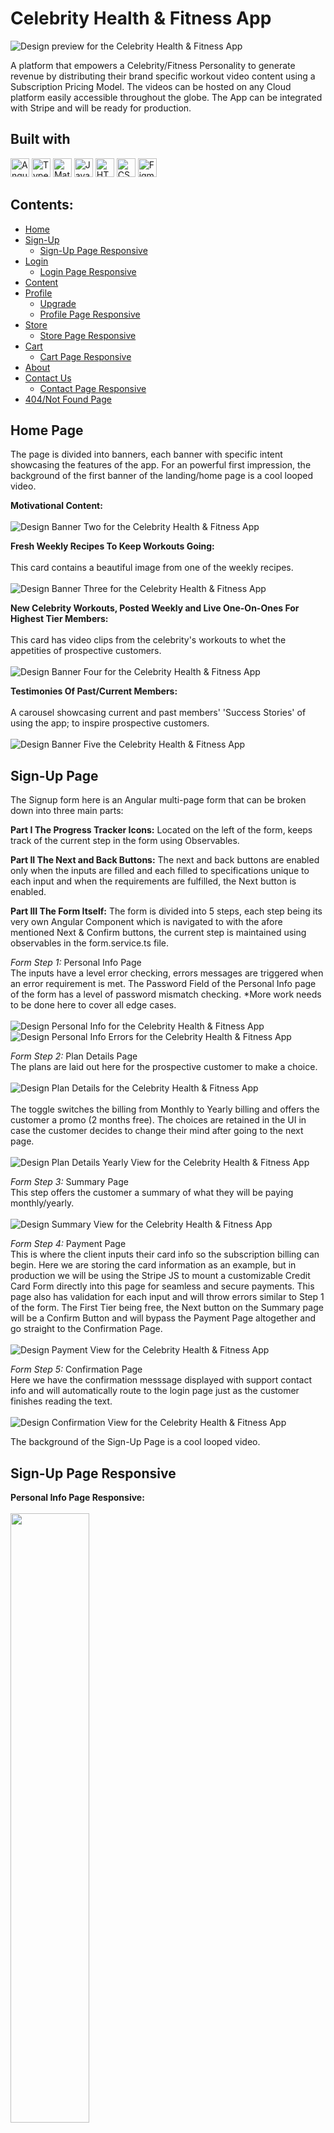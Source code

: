 # Celebrity Health & Fitness App
![Design preview for the Celebrity Health & Fitness App](celebrityFitnessProject/Design/Screenshots/Home/BannerOne.jpg)

A platform that empowers a Celebrity/Fitness Personality to generate revenue by distributing their brand specific workout video content using a Subscription Pricing Model. The videos can be hosted on any Cloud platform easily accessible throughout the globe. The App can be integrated with Stripe and will be ready for production. 

## Built with
<img src="https://img.shields.io/badge/Angular-DD0031?style=for-the-badge&logo=angular&logoColor=white" alt="Angular icon" height="30" /> <img src="https://img.shields.io/badge/TypeScript-007ACC?style=for-the-badge&logo=typescript&logoColor=white" alt="TypeScript icon" height="30" /> <img src="https://img.shields.io/badge/Material--UI-0081CB?style=for-the-badge&logo=material-ui&logoColor=white" alt="Material UI icon" height="30" />  <img src="https://img.shields.io/badge/JavaScript-323330?style=for-the-badge&logo=javascript&logoColor=F7DF1E" alt="JavaScript icon" height="30" /> <img src="https://img.shields.io/badge/HTML5-E34F26?style=for-the-badge&logo=html5&logoColor=white" alt="HTML icon" height="30" /> <img src="https://img.shields.io/badge/CSS3-1572B6?style=for-the-badge&logo=css3&logoColor=white" alt="CSS icon" height="30" /> <img src="https://img.shields.io/badge/Figma-F24E1E?style=for-the-badge&logo=figma&logoColor=white" alt="Figma icon" height="30" />

## Contents:
   - [Home](#Home-Page)
   - [Sign-Up](#Sign-Up-Page)
     - [Sign-Up Page Responsive](#Sign-Up-Page-Responsive)
   - [Login](#Login-Page)
     - [Login Page Responsive](#Login-Page-Responsive)
   - [Content](#Content-Page)
   - [Profile](#Profile-Page)
     - [Upgrade](#Upgrade-Page)
     - [Profile Page Responsive](#Profile-Page-Responsive)
   - [Store](#Store-Page)
     - [Store Page Responsive](#Store-Page-Responsive)
   - [Cart](#Cart-Page)
     - [Cart Page Responsive](#Cart-Page-Responsive)
   - [About](#About-Page)
   - [Contact Us](#Contact-Us-Page)
     - [Contact Page Responsive](#Contact-Page-Responsive)
   - [404/Not Found Page](#Not-Found-Page)

## Home Page

The page is divided into banners, each banner with specific intent showcasing the features of the app. For an powerful first impression, the background of the first banner of the landing/home page is a cool looped video.

**Motivational Content:**
<br/>
<br/>
![Design Banner Two for the Celebrity Health & Fitness App](celebrityFitnessProject/Design/Screenshots/Home/BannerTwo.jpg)

**Fresh Weekly Recipes To Keep Workouts Going:**
<br/>
<br/>
This card contains a beautiful image from one of the weekly recipes.
<br/>
<br/>
![Design Banner Three for the Celebrity Health & Fitness App](celebrityFitnessProject/Design/Screenshots/Home/BannerThree.jpg)

**New Celebrity Workouts, Posted Weekly and Live One-On-Ones For Highest Tier Members:**
<br/>
<br/>
This card has video clips from the celebrity's workouts to whet the appetities of prospective customers.
<br/>
<br/>
![Design Banner Four for the Celebrity Health & Fitness App](celebrityFitnessProject/Design/Screenshots/Home/BannerFour.jpg)

**Testimonies Of Past/Current Members:**
<br/>
<br/>
A carousel showcasing current and past members' 'Success Stories' of using the app; to inspire prospective customers.
<br/>
<br/>
![Design Banner Five the Celebrity Health & Fitness App](celebrityFitnessProject/Design/Screenshots/Home/BannerFive.jpg)

## Sign-Up Page
The Signup form here is an Angular multi-page form that can be broken down into three main parts:

**Part I The Progress Tracker Icons:**
Located on the left of the form, keeps track of the current step in the form using Observables.

**Part II The Next and Back Buttons:**
The next and back buttons are enabled only when the inputs are filled and each filled to specifications unique to each input and when the requirements are fulfilled, the Next button is enabled. 

**Part III The Form Itself:**
The form is divided into 5 steps, each step being its very own Angular Component which is navigated to with the afore mentioned Next & Confirm buttons, the current step is maintained using observables in the form.service.ts file.

_Form Step 1:_ Personal Info Page
<br/>
The inputs have a level error checking, errors messages are triggered when an error requirement is met. 
The Password Field of the Personal Info page of the form has a level of password mismatch checking. *More work needs to be done here to cover all edge cases.
<br/>
<br/>
![Design Personal Info for the Celebrity Health & Fitness App](celebrityFitnessProject/Design/Screenshots/Sign-Up/PersonalInfoPage.jpg)
<br/>
![Design Personal Info Errors for the Celebrity Health & Fitness App](celebrityFitnessProject/Design/Screenshots/Sign-Up/PersonalInfoPageErrors.jpg)
<br/>

_Form Step 2:_ Plan Details Page
<br/>
The plans are laid out here for the prospective customer to make a choice.
<br/>
<br/>
![Design Plan Details for the Celebrity Health & Fitness App](celebrityFitnessProject/Design/Screenshots/Sign-Up/PlanDetailsPage.jpg)
<br/>
<br/>
The toggle switches the billing from Monthly to Yearly billing and offers the customer a promo (2 months free). The choices are retained in the UI in case the customer decides to change their mind after going to the next page. 
<br/>
<br/>
![Design Plan Details Yearly View for the Celebrity Health & Fitness App](celebrityFitnessProject/Design/Screenshots/Sign-Up/PlanDetailsYearlyViewPage.jpg)
<br/>

_Form Step 3:_ Summary Page
<br/>
This step offers the customer a summary of what they will be paying monthly/yearly. 
<br/>
<br/>
![Design Summary View for the Celebrity Health & Fitness App](celebrityFitnessProject/Design/Screenshots/Sign-Up/SummaryPage.jpg)
<br/>

_Form Step 4:_ Payment Page
<br/>
This is where the client inputs their card info so the subscription billing can begin. Here we are storing the card information as an example, but in production we will be using the Stripe JS to mount a customizable Credit Card Form directly into this page for seamless and secure payments. This page also has validation for each input and will throw errors similar to Step 1 of the form. The First Tier being free, the Next button on the Summary page will be a Confirm Button and will bypass the Payment Page altogether and go straight to the Confirmation Page. 
<br/>
<br/>
![Design Payment View for the Celebrity Health & Fitness App](celebrityFitnessProject/Design/Screenshots/Sign-Up/PaymentPage.jpg)
<br/>

_Form Step 5:_ Confirmation Page
<br/>
Here we have the confirmation messsage displayed with support contact info and will automatically route to the login page just as the customer finishes reading the text. 
<br/>
<br/>
![Design Confirmation View for the Celebrity Health & Fitness App](celebrityFitnessProject/Design/Screenshots/Sign-Up/ConfirmationPage.jpg)

The background of the Sign-Up Page is a cool looped video. 

## Sign-Up Page Responsive

**Personal Info Page Responsive:**
<br/>
<br/>
<img src="celebrityFitnessProject/Design/Screenshots/Sign-Up/PersonalInfoResponsive.jpg" width=50% height=50%>

**Plan Details Page Responsive:**
<br/>
<br/>
<img src="celebrityFitnessProject/Design/Screenshots/Sign-Up/PlanDetailsResponsive.jpg" width=50% height=50%>

**Summary Page Responsive:**
<br/>
<br/>
<img src="celebrityFitnessProject/Design/Screenshots/Sign-Up/SummaryPageResponsive.jpg" width=50% height=50%>

**Payment Page Responsive:**
<br/>
<br/>
<img src="celebrityFitnessProject/Design/Screenshots/Sign-Up/PaymentPageResponsive.jpg" width=50% height=50%>

**Confirmation Page Responsive:**
<br/>
<br/>
<img src ="celebrityFitnessProject/Design/Screenshots/Sign-Up/ConfirmationPageResponsive.jpg" width=50% height=50%>

## Login Page
![Design Login for the Celebrity Health & Fitness App](celebrityFitnessProject/Design/Screenshots/LoginPage.jpg)

**Login Error:**
<br/>
<br/>
![Design Login Error for the Celebrity Health & Fitness App](celebrityFitnessProject/Design/Screenshots/LoginError.jpg)

## Login Page Responsive
Here the password is toggled to visible using an Angular Directive. 
<br />
<br />
<img src="celebrityFitnessProject/Design/Screenshots/ShowOrHidePassword.jpg" width=50% height=50%>

## Content Page
The concept behind the content page is, it is all One page, and the view for each tier is contextually loaded, for one free tier and two paid tiers. Only the highest tier has access to the Monthly Live Workouts. There is a persistent fixed countdown timer ticking away reminding the lower tier members to upgrade. The workouts here are categorized by year of release, every video being released every week wihtin that year. 

**Free Tier View:**
<br/>
<br/>
The free tier only gets a weeks worth of workouts and the rest of the page is hidden behind a blurred out paywall, encouraging the customer to upgrade to get access to all the content from weeks and years past. 
<br/>
<br/>
![Design Free Tier for the Celebrity Health & Fitness App](celebrityFitnessProject/Design/Screenshots/Content/FreeTierView.jpg)

**Paywall:**
<br/>
<br/>
![Design Free Tier Paywall for the Celebrity Health & Fitness App](celebrityFitnessProject/Design/Screenshots/Content/FreeTierPaywallView.jpg)

![Design Free Tier Paywall Continued for the Celebrity Health & Fitness App](celebrityFitnessProject/Design/Screenshots/Content/FreeTierPaywallViewcontinued.jpg)

**Second Tier View:**
<br/>
<br/>
Fresh weekly recipes can be accesssed from the button under the Year. 

![Design Second Tier for the Celebrity Health & Fitness App](celebrityFitnessProject/Design/Screenshots/Content/TierTwoPaidTierView.jpg)

For tier two and three, the workouts can also be categorized by 'Workout Type' by flipping the toggle. 

![Design Workout by type Continued for the Celebrity Health & Fitness App](celebrityFitnessProject/Design/Screenshots/Content/WorkoutsByType.jpg)

![Design Workout by type Continued for the Celebrity Health & Fitness App](celebrityFitnessProject/Design/Screenshots/Content/WorkoutsByTypeContinued.jpg)

**Third Tier View:**
<br/>
<br/>

![Design Tier Three View for the Celebrity Health & Fitness App](celebrityFitnessProject/Design/Screenshots/Content/TierThreeView.jpg)

For Tier Three only, when the timer hits 00:00:00s, the Live Workout window appears and starts.

![Design Tier Three Live Video Continued for the Celebrity Health & Fitness App](celebrityFitnessProject/Design/Screenshots/Content/TierThreeLiveWorkoutView.jpg)

## Profile Page

The Profile Page reflects the tier the customer is in, in a bold, large font. Apart from the Free Tier, this functions as a personal "mantra". For example, Hi Shermon, You are MOTIVATED! Or for the Third Tier, Hi Shermon, You are ALL IN!

**Free Tier Profile View:**
<br/>
<br/>
![Design Free Tier Profile for the Celebrity Health & Fitness App](celebrityFitnessProject/Design/Screenshots/Profile/ProfilePageViewTierOne.jpg)

**Second Tier Profile View:**
<br/>
<br/>
![Design Second Tier Profile for the Celebrity Health & Fitness App](celebrityFitnessProject/Design/Screenshots/Profile/ProfilePageViewTierTwo.jpg)

**Third Tier Profile View:**
<br/>
<br/>
![Design Third Tier Profile for the Celebrity Health & Fitness App](celebrityFitnessProject/Design/Screenshots/Profile/ProfilePageViewTierThree.jpg)

**Edit Profile View:**
<br/>
<br/>
![Design Edit Profile for the Celebrity Health & Fitness App](celebrityFitnessProject/Design/Screenshots/Profile/EditProfileView.jpg)

**Change Picture View:**
<br/>
<br/>
![Design Change Picture for the Celebrity Health & Fitness App](celebrityFitnessProject/Design/Screenshots/Profile/ChangeProfilePictureView.jpg)

**Cancel/Delete Subscription View:**
<br/>
<br/>

This view comes with a message of warning to the customer as to what they are about to do. 
<br/>
<br/>
![Design Cancel Subscription for the Celebrity Health & Fitness App](celebrityFitnessProject/Design/Screenshots/Profile/CancelDeleteSubscriptionView.jpg)

## Profile Page Responsive

**Profile View:**
<br/>
<br/>
<img src="celebrityFitnessProject/Design/Screenshots/Profile/ProfilePageResponsive.jpg" width=50% height=50%>

**Cancel/Delete Subscription View:**
<br/>
<br/>
<img src="celebrityFitnessProject/Design/Screenshots/Profile/CancelDeleteSubscriptionResponsive.jpg" width=50% height=50%>

## Upgrade Page

The customer can Upgrade their membership either using the Upgrade button within the Content/Workouts page or by using the Change button in the Profile Page. Here we reuse the same Multi-Page Sign-Up Form contextually, where we remove any unnecessary steps from the Form contextually, for the paid tiers we skip the Payment Page as we already have their card number on file but for the Free Tier we need to get the customers Card info and then proceed with the Upgrade. We use a different set of Progress Tracker Icons to cover only 2 steps for the Paid Tiers and 3 for the Free Tier (instead of the 5 from the Sign-Up Form). Downgrading can also be done through the same page and the content in the content page will change contextually. 

**Free Tier Upgrade:**
<br/>
<br/>
![Design Free Tier Upgrade for the Celebrity Health & Fitness App](celebrityFitnessProject/Design/Screenshots/Upgrade/FreeTierUpgradeView.jpg)

**Paid Tiers Upgrade:**
<br/>
<br/>
![Design Paid Tiers Upgrade for the Celebrity Health & Fitness App](celebrityFitnessProject/Design/Screenshots/Upgrade/PaidTierUpgradeView.jpg)

## Store Page

**All Products View:**
<br/>
<br/>
![Design All Products for the Celebrity Health & Fitness App](celebrityFitnessProject/Design/Screenshots/Store/AllProductsView.jpg)

**Specific Product Description:**
<br/>
<br/>
![Design Specific Product for the Celebrity Health & Fitness App](celebrityFitnessProject/Design/Screenshots/Store/SpecificProductView.jpg)

## Store Page Responsive

<img src ="celebrityFitnessProject/Design/Screenshots/Store/SpecificProductResponsive.jpg" height=50% width=50%>

## Cart Page

The cart in this project was designed to be stored in Local Storage. The original intent was to store the cart in the backend, this feature is currently [In-Development]. For the Paid Tiers, the Proceed To Checkout button is just Checkout and on cliking it, the purchase is completed with the Card number on file. For the free First Tier, the Proceed to Checkout takes the customer through the process of inputting their information into the Form and then completing their purchase. Again, we can mount a customizable Credit Card Form directly into this page for seamless and secure payments.

**Cart View:**
<br/>
<br/>
![Design Cart View for the Celebrity Health & Fitness App](celebrityFitnessProject/Design/Screenshots/Store/CartView.jpg)

**Empty Cart View:**
<br/>
<br/>
![Design Empty Cart View for the Celebrity Health & Fitness App](celebrityFitnessProject/Design/Screenshots/Store/CartEmptyView.jpg)

**Checkout For Paid Tiers Confirmation Message:**
<br/>
<br/>
![Design Checkout Free Tier for the Celebrity Health & Fitness App](celebrityFitnessProject/Design/Screenshots/Store/CheckoutPaidTiersView.jpg)

The First Tier being free, we need to take the customer through the checkout process where they input their payment info to complete the purchase. We reuse the same Multi-Page Sign-Up form contextually to remove unnecessary steps, with a different set of Progress Tracker Icons to cover only 2 steps (instead of the 5 from the Sign-Up Form). 

![Design Payment Free Tier Payment for the Celebrity Health & Fitness App](celebrityFitnessProject/Design/Screenshots/Store/CheckoutPageFreeTierView.jpg)

**Confirmation for First Tier Checkout:**
![Design Confirmation Free Tier for the Celebrity Health & Fitness App](celebrityFitnessProject/Design/Screenshots/Store/CheckoutFreeTierView.jpg)

## Cart Page Responsive
<img src ="celebrityFitnessProject/Design/Screenshots/Store/CartResponsive.jpg" width=50% height=50%>

**Checkout For Paid Tiers View:**
<br/>
<br/>
<img src ="celebrityFitnessProject/Design/Screenshots/Store/ChekoutPaidTiersResponsiveView.jpg" width=50% height=50%>

## About Page

The About page covers the most pertinent information about our Celebrity. 

![Design About Page for the Celebrity Health & Fitness App](celebrityFitnessProject/Design/Screenshots/About/AboutCelebrity.jpg)

## Contact Us Page

The Contact Us page provides the Customer or prospective customer with a Contact Form and a map to locate the Offices and Business Hours of the Celebrity and links to His/Her Social Media accounts. 

**Contact Form:**
<br/>
<br/>
![Design Contact Form for the Celebrity Health & Fitness App](celebrityFitnessProject/Design/Screenshots/Contact-Us/ContactForm.jpg)

**Contact Form Submitted:**
<br/>
<br/>
The Form will revert back to its original state in a set amount of time.
![Design Contact Page Form Submitted for the Celebrity Health & Fitness App](celebrityFitnessProject/Design/Screenshots/Contact-Us/ContactFormSend.jpg)

**Office Location and Social Media:**
<br/>
<br/>
![Design Offices and Social Media for the Celebrity Health & Fitness App](celebrityFitnessProject/Design/Screenshots/Contact-Us/MapandSocialInfo.jpg)

## Contact Page Responsive

<img src="celebrityFitnessProject/Design/Screenshots/Contact-Us/ContactFormResponsive.jpg" width=50% height=50%>

**Office Location and Social Media:**
<br/>
<br/>
<img src="celebrityFitnessProject/Design/Screenshots/Contact-Us/MapResponsive.jpg" width=50% height=50%>

<img src="celebrityFitnessProject/Design/Screenshots/Contact-Us/MapResponsiveContinued.jpg" width=50% height=50%>

## Not Found Page

**404 or Not Found Page:**

![Design Not Found for the Celebrity Health & Fitness App](celebrityFitnessProject/Design/Screenshots/NotFound.jpg)


## Future Development:
- [In-Progress] Store the cart in the backend, so if the user doesn't checkout and logs out and logs back in their cart is still intact with all the items they added.
- Stripe Payment Platform Integration.
- OAuth
- Complete Search functionlity, to be able to search for specific videos and do a site-wide search for items in the store.
- Check for all edge cases in the Password Missmatch check in the Sign-Up Form.


# Backend
The Backend for Celebrity Health & Fitness App was developed using MVC based Node.js and Express.js, utilizing Sequalize. With a RESTful API that can scale based on demands reliably; with MySQL as the database.

## Backend: https://github.com/goodonone/celebrity-health-fitness-video-subscription-backend-nodejs
